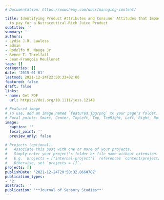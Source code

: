 ```yaml
---
# Documentation: https://wowchemy.com/docs/managing-content/

title: Identifying Product Attributes and Consumer Attitudes that Impact Willingness
  to pay for a Nutraceutical-Rich Juice Product
subtitle: ''
summary: ''
authors:
- Lydia J.R. Lawless
- admin
- Rodolfo M. Nayga Jr
- Renee T. Threlfall
- Jean-François Meullenet
tags: []
categories: []
date: '2015-01-01'
lastmod: 2021-12-24T22:50:33+02:00
featured: false
draft: false
links: 
- name: Get PDF
  url: https://doi.org/10.1111/joss.12148

# Featured image
# To use, add an image named `featured.jpg/png` to your page's folder.
# Focal points: Smart, Center, TopLeft, Top, TopRight, Left, Right, BottomLeft, Bottom, BottomRight.
image:
  caption: ''
  focal_point: ''
  preview_only: false

# Projects (optional).
#   Associate this post with one or more of your projects.
#   Simply enter your project's folder or file name without extension.
#   E.g. `projects = ["internal-project"]` references `content/project/deep-learning/index.md`.
#   Otherwise, set `projects = []`.
projects: []
publishDate: '2021-12-24T20:50:32.866078Z'
publication_types:
- '2'
abstract: ''
publication: '**Journal of Sensory Studies**'
---
```

